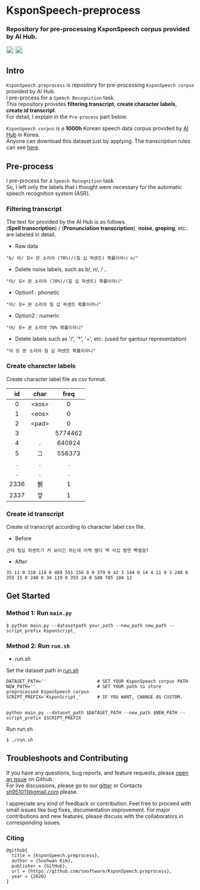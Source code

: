 # KsponSpeech-preprocess

### Repository for pre-processing KsponSpeech corpus provided by AI Hub.

<img src="https://img.shields.io/badge/License-MIT-yellow" height=20> [<img src="https://img.shields.io/badge/chat-on%20gitter-4fb99a" height=20>](https://gitter.im/Korean-Speech-Recognition/community)  
  
## Intro

`KsponSpeech.preprocess` is repository for pre-processing `KsponSpeech corpus` provided by AI Hub.  
I pre-process for a `Speech Recognition` task.   
This repository provides **filtering transcript**, **create character labels**, **create id transcript**.   
For detail, I explain in the `Pre-process` part below.         
  
`KsponSpeech corpus` is a **1000h** Korean speech data corpus provided by [AI Hub](http://www.aihub.or.kr/) in Korea.   
Anyone can download this dataset just by applying. The transcription rules can see [here](http://www.aihub.or.kr/sites/default/files/2019-12/%ED%95%9C%EA%B5%AD%EC%96%B4%20%EC%9D%8C%EC%84%B1%20%EC%A0%84%EC%82%AC%EA%B7%9C%EC%B9%99%20v1.0.pdf).  
  
## Pre-process
  
I pre-process for a `Speech Recognition` task.   
So, I left only the labels that i thought were necessary for the automatic speech recognition system (ASR).   
   
### Filtering transcript
  
The text for provided by the AI Hub is as follows.  
(**Spell transcription**) / (**Pronunciation transcription**), **noise**, **groping**, etc.. are labeled in detail.   
  
* Raw data
```
"b/ 아/ 모+ 몬 소리야 (70%)/(칠 십 퍼센트) 확률이라니 n/" 
``` 
  
* Delete noise labels, such as b/, n/, / ..
```
"아/ 모+ 몬 소리야 (70%)/(칠 십 퍼센트) 확률이라니"
```
  
* Option1 : phonetic
```
"아/ 모+ 몬 소리야 칠 십 퍼센트 확률이라니"
```

* Option2 : numeric
```
"아/ 모+ 몬 소리야 70% 확률이라니"
```
  
* Delete labels such as '/', '*', '+', etc. (used for gantour representation)
```
"아 모 몬 소리야 칠 십 퍼센트 확률이라니"
```
  
### Create character labels
  
Create character label file as csv format.  
  
|id|char|freq|  
|:--:|:----:|:----:|   
|0|\<sos\>|0|   
|1|<eos\>|0|   
|2|\<pad\>|0|  
|3| |5774462|   
|4|.|640924|   
|5|그|556373|     
|.|.|.|  
|.|.|.|     
|2336|뷁|1|      
|2337|꺟|1|  
  
### Create id transcript
  
Create id transcript according to character label csv file.  
  
* Before
```
근데 칠십 퍼센트가 커 보이긴 하는데 이백 벌다 백 사십 벌면 빡셀걸?
```
  
* After
```
35 11 0 318 119 0 489 551 156 6 0 379 0 42 3 144 0 14 4 11 0 3 248 0 355 15 0 248 0 34 119 0 355 24 0 588 785 104 12
```
  
## Get Started
  
### Method 1: Run `main.py`  
```
$ python main.py --datasetpath your_path --new_path new_path --script_prefix KsponScript_
```  

### Method 2: Run `run.sh`  

  
* run.sh
  
Set the dataset path in [run.sh](https://github.com/sooftware/KsponSpeech.preprocess/blob/master/run.sh)
```
DATASET_PATH=''                   # SET YOUR KsponSpeech corpus PATH
NEW_PATH=''                       # SET YOUR path to store preprocessed KsponSpeech corpus
SCRIPT_PREFIX='KsponScript_'      # IF YOU WANT, CHANGE AS CUSTOM.


python main.py --dataset_path $DATASET_PATH --new_path $NEW_PATH --script_prefix $SCRIPT_PREFIX
```  
  
Run run.sh
```
$ ./run.sh
```
  
## Troubleshoots and Contributing
  
If you have any questions, bug reports, and feature requests, please [open an issue](https://github.com/sooftware/KsponSpeech.preprocess/issues) on Github.   
For live discussions, please go to our [gitter](https://gitter.im/Korean-Speech-Recognition/community) or Contacts sh951011@gmail.com please.  
  
I appreciate any kind of feedback or contribution.  Feel free to proceed with small issues like bug fixes, documentation improvement.  For major contributions and new features, please discuss with the collaborators in corresponding issues.  
  
### Citing
```
@github{
  title = {KsponSpeech.preprocess},
  author = {Soohwan Kim},
  publisher = {GitHub},
  url = {https://github.com/sooftware/KsponSpeech.preprocess},
  year = {2020}
}
```
